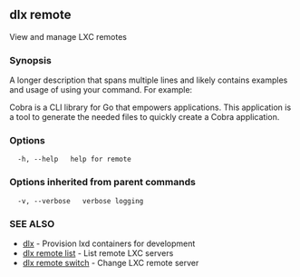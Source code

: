 ## dlx remote

View and manage LXC remotes

### Synopsis

A longer description that spans multiple lines and likely contains examples
and usage of using your command. For example:

Cobra is a CLI library for Go that empowers applications.
This application is a tool to generate the needed files
to quickly create a Cobra application.

### Options

```
  -h, --help   help for remote
```

### Options inherited from parent commands

```
  -v, --verbose   verbose logging
```

### SEE ALSO

* [dlx](/docs/cmd/dlx)	 - Provision lxd containers for development
* [dlx remote list](/docs/cmd/dlx_remote_list)	 - List remote LXC servers
* [dlx remote switch](/docs/cmd/dlx_remote_switch)	 - Change LXC remote server

